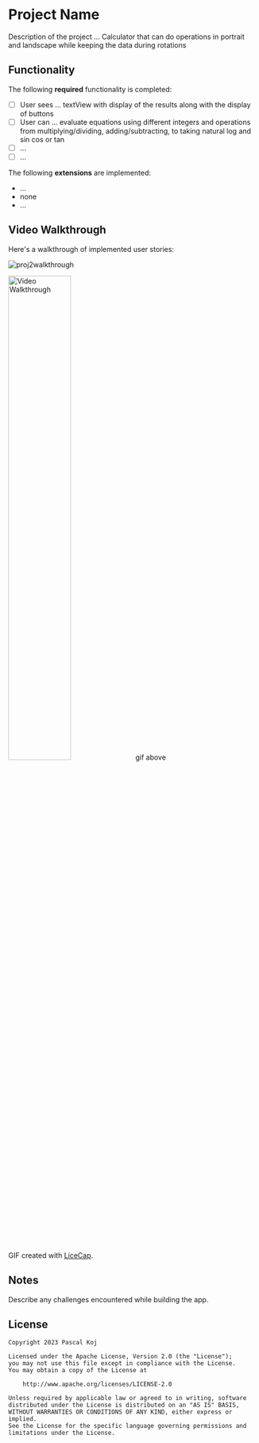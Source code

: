 # Project Name

Description of the project ... Calculator that can do operations in portrait and landscape while keeping the data during rotations

## Functionality 

The following **required** functionality is completed:

* [ ] User sees ... textView with display of the results along with the display of buttons 
* [ ] User can ... evaluate equations using different integers and operations from multiplying/dividing, adding/subtracting, to taking natural log and sin cos or tan
* [ ] ...
* [ ] ...

The following **extensions** are implemented:

* ...
* none
* ...

## Video Walkthrough

Here's a walkthrough of implemented user stories:

![proj2walkthrough](https://github.com/pascalkoj/project1/assets/104457751/47ecc734-7648-4f4a-b92c-828ebadc92f4)

<img src='walkthrough.gif' title='Video Walkthrough' width='50%' alt='Video Walkthrough' /> gif above

GIF created with [LiceCap](http://www.cockos.com/licecap/).

## Notes

Describe any challenges encountered while building the app.

## License

    Copyright 2023 Pascal Koj

    Licensed under the Apache License, Version 2.0 (the "License");
    you may not use this file except in compliance with the License.
    You may obtain a copy of the License at

        http://www.apache.org/licenses/LICENSE-2.0

    Unless required by applicable law or agreed to in writing, software
    distributed under the License is distributed on an "AS IS" BASIS,
    WITHOUT WARRANTIES OR CONDITIONS OF ANY KIND, either express or implied.
    See the License for the specific language governing permissions and
    limitations under the License.
